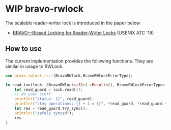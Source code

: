 # WIP bravo-rwlock
The scalable reader-writer lock is introduced in the paper below
* [BRAVO—Biased Locking for Reader-Writer Locks](https://www.usenix.org/conference/atc19/presentation/dice) (USENIX ATC '19)

## How to use
The current implementation provides the following functions.
They are similar in usage to RWLock.

```rust
use bravo_rwlock_rs::{BravoRWlock,BravoRWlockErrorType};

fn read_txn(lock: &BravoRWlock<i32>)->Result<(), BravoRWlockErrorType>{
    let read_guard = lock.read()?;
    // do your stuff
    println!("status: {}", read_guard);
    println!("\tmy operations: {} + 1 = {}", *read_guard, *read_guard + 1);
    let res = read_guard.try_sync();
    println!("safely synced");
    res
}
```